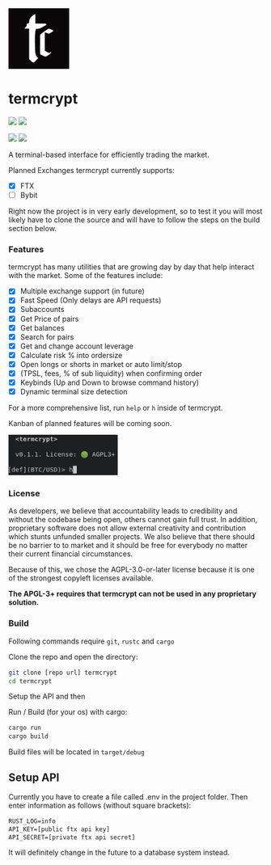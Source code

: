 <img src="src/img/logo.png" height="120"/>

# termcrypt

![](https://img.shields.io/badge/Rust-000000?style=for-the-badge&logo=rust&logoColor=white)
<img src="http://ForTheBadge.com/images/badges/built-with-love.svg" height="26"/>

![](https://img.shields.io/badge/license-AGPL--3.0%2B-green)
![](https://img.shields.io/badge/speed-like%20sonic-blue)

A terminal-based interface for efficiently trading the market.

Planned Exchanges termcrypt currently supports:

- [x] FTX
- [ ] Bybit

Right now the project is in very early development, so to test it you will most likely have to clone the source and will have to follow the steps on the build section below.

### Features

termcrypt has many utilities that are growing day by day that help interact with the market. Some of the features include:

- [x] Multiple exchange support (in future)
- [x] Fast Speed (Only delays are API requests)
- [x] Subaccounts
- [x] Get Price of pairs
- [x] Get balances
- [x] Search for pairs
- [x] Get and change account leverage
- [x] Calculate risk % into ordersize
- [x] Open longs or shorts in market or auto limit/stop
- [x] (TPSL, fees, % of sub liquidity) when confirming order
- [x] Keybinds (Up and Down to browse command history)
- [x] Dynamic terminal size detection

For a more comprehensive list, run `help` or `h` inside of termcrypt.

Kanban of planned features will be coming soon.

<img src="src/img/example.png" height="80"/>

### License

As developers, we believe that accountability leads to credibility and without the codebase being open, others cannot gain full trust. In addition, proprietary software does not allow external creativity and contribution which stunts unfunded smaller projects. We also believe that there should be no barrier to to market and it should be free for everybody no matter their current financial circumstances.

Because of this, we chose the AGPL-3.0-or-later license because it is one of the strongest copyleft licenses available.

**The APGL-3+ requires that termcrypt can not be used in any proprietary solution.**

### Build
Following commands require `git`, `rustc` and `cargo`

Clone the repo and open the directory:
```sh
git clone [repo url] termcrypt
cd termcrypt
```

Setup the API and then

Run / Build (for your os) with cargo:
```sh
cargo run
cargo build
```

Build files will be located in `target/debug`

## Setup API

Currently you have to create a file called .env in the project folder.
Then enter information as follows (without square brackets):

```
RUST_LOG=info
API_KEY=[public ftx api key]
API_SECRET=[private ftx api secret]
```

It will definitely change in the future to a database system instead.